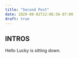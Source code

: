 ```yaml
---
title: "Second Post"
date: 2020-08-02T22:06:56-07:00
draft: true
---
```


## INTROS
Hello Lucky is sitting down.
